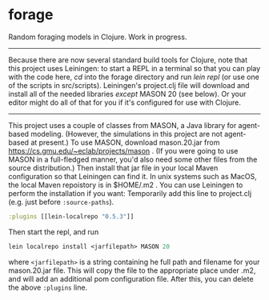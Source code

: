 # forage
Random foraging models in Clojure.
Work in progress.

---

Because there are now several standard build tools for Clojure, note
that this project uses Leiningen: to start a REPL in a terminal so that you
can play with the code here, *cd* into the forage directory and run *lein repl*
(or use one of the scripts in src/scripts). Leiningen's project.clj file will
download and install all of the needed libraries *except* MASON 20 (see below).
Or your editor might do all of that for you if it's configured for use with Clojure.

---

This project uses a couple of classes from MASON, a Java library for
agent-based modeling.  (However, the simulations in this project are
not agent-based at present.)  To use MASON, download mason.20.jar from
https://cs.gmu.edu/~eclab/projects/mason .  (If you were going to use
MASON in a full-fledged manner, you'd also need some other files from the
source distribution.) Then install that jar file in your local Maven 
configuration so that Leiningen can find it.  In unix systems such as MacOS,
the local Maven repoistory is in $HOME/.m2 .  You can use Leiningen to
perform the installation if you want:  Temporarily add this line to
project.clj (e.g. just before `:source-paths`).
```clojure
:plugins [[lein-localrepo "0.5.3"]]
```
Then start the repl, and run 
```clojure
lein localrepo install <jarfilepath> MASON 20
```
where `<jarfilepath>` is a string containing he full path and filename
for your mason.20.jar file.  This will copy the file to the
appropriate place under .m2, and will add an additional pom
configuration file.  After this, you can delete the above `:plugins`
line.


<!-- (Preliminary work appeared in the foond repo.) -->
